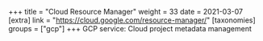 +++
title = "Cloud Resource Manager"
weight = 33
date = 2021-03-07
[extra]
link = "https://cloud.google.com/resource-manager/"
[taxonomies]
groups = ["gcp"]
+++
GCP service: Cloud project metadata management

